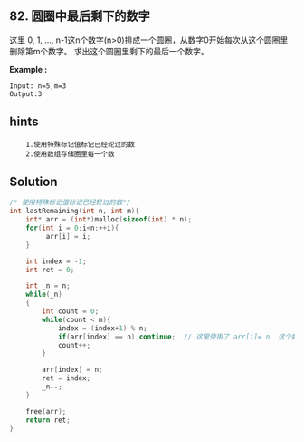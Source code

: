 ## 82. 圆圈中最后剩下的数字
[这里](https://www.acwing.com/problem/content/78/)
0, 1, …, n-1这n个数字(n>0)排成一个圆圈，从数字0开始每次从这个圆圈里删除第m个数字。
求出这个圆圈里剩下的最后一个数字。

**Example :**
```
Input: n=5,m=3
Output:3
```
## hints
```
    1.使用特殊标记值标记已经轮过的数
    2.使用数组存储圈里每一个数
```

## Solution
``` c
/* 使用特殊标记值标记已经轮过的数*/
int lastRemaining(int n, int m){
    int* arr = (int*)malloc(sizeof(int) * n);
    for(int i = 0;i<n;++i){
         arr[i] = i;
    }

    int index = -1;
    int ret = 0;

    int _n = n;
    while(_n)
    {
        int count = 0;
        while(count < m){
            index = (index+1) % n;
            if(arr[index] == n) continue;  // 这里使用了 arr[i]= n  这个数值标记已轮过.
            count++;
        }

        arr[index] = n;
        ret = index;
        _n--;
    }

    free(arr);
    return ret;
}
```